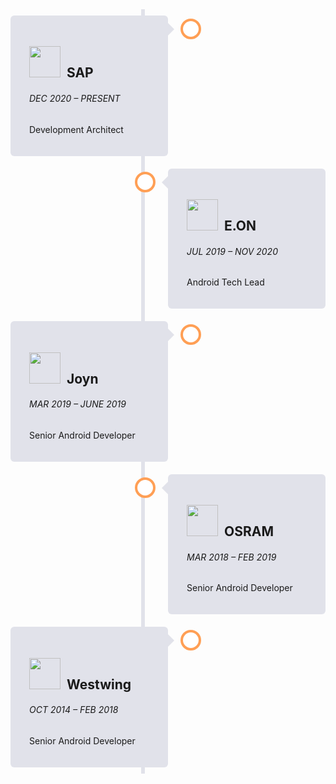 <html>
<head>
<meta name="viewport" content="width=device-width, initial-scale=1.0">

<style>

:root {
    --primary-color:rgb(225, 226, 234);
}

/* Dark Mode */
[data-md-color-scheme="slate"] {
    --primary-color:#2f3344;
}

/* The actual timeline (the vertical ruler) */
.timeline {
  position: relative;
  max-width: 1200px;

  margin: 0 auto;
}

/* The actual timeline (the vertical ruler) */
.timeline::after {
  content: '';
  position: absolute;
  width: 6px;
  background-color: var(--primary-color);
  top: 0;
  bottom: 0;
  left: 50%;
  margin-left: -3px;
}

/* Container around content */
.container {
  padding: 10px 40px;
  position: relative;
  width: 50%;
}

/* The circles on the timeline */
.container::after {
  content: '';
  position: absolute;
  width: 25px;
  height: 25px;
  right: -13px;
  background-color: white;
  border: 4px solid #FF9F55;
  top: 15px;
  border-radius: 50%;
  z-index: 1;
}

/* Place the container to the left */
.left {
  left: 0;
}

/* Place the container to the right */
.right {
  left: 50%;
}

/* Add arrows to the left container (pointing right) */
.left::before {
  content: " ";
  height: 0;
  position: absolute;
  top: 22px;
  width: 0;
  z-index: 1;
  right: 30px;
  border: medium solid var(--primary-color);
  border-width: 10px 0 10px 10px;
  border-color: transparent transparent transparent var(--primary-color);
}

/* Add arrows to the right container (pointing left) */
.right::before {
  content: " ";
  height: 0;
  position: absolute;
  top: 22px;
  width: 0;
  z-index: 1;
  left: 30px;
  border: medium solid var(--primary-color);
  border-width: 10px 10px 10px 0;
  border-color: transparent var(--primary-color) transparent transparent;
}

.image {
  width:50px;
  height:50px;
  margin-right: 10px;
}

/* Fix the circle for containers on the right side */
.right::after {
  left: -13px;
}

/* The actual content */
.content {
  padding: 20px 30px;
  background-color:var(--primary-color);
  position: relative;
  border-radius: 6px;
}

/* Media queries - Responsive timeline on screens less than 600px wide */
@media screen and (max-width: 600px) {
  /* Place the timelime to the left */
  .timeline::after {
  left: 31px;
  }
  
  /* Full-width containers */
  .container {
  width: 100%;
  padding-left: 70px;
  padding-right: 25px;
  }
  
  /* Make sure that all arrows are pointing leftwards */
  .container::before {
  left: 60px;
  border: medium solid var(--primary-color);
  border-width: 10px 10px 10px 0;
  border-color: transparent var(--primary-color) transparent transparent;
  }

  /* Make sure all circles are at the same spot */
  .left::after, .right::after {
  left: 18px;
  }
  
  /* Make all right containers behave like the left ones */
  .right {
  left: 0%;
  }
}
</style>
</head>
<body>

<div class="timeline">
  <div class="container left">
    <div class="content">
      <h2><img src="https://www.sap.com/aemedge/icons/sap-logo.svg" class="image">SAP</h2>
      <h6>DEC 2020 – PRESENT</h6>
      <p>Development Architect</p>
    </div>
  </div>
  <div class="container right">
    <div class="content">
     <h2><img src="https://www.eon.de/content/dam/eon/eon-de-zwei/svg-mein-eon/logo-eon-red.svg" class="image">E.ON</h2>
     <h6>JUL 2019 – NOV 2020</h6>
     <p>Android Tech Lead</p>
    </div>
  </div>
  <div class="container left">
    <div class="content">
     <h2><img src="https://upload.wikimedia.org/wikipedia/de/thumb/7/74/Joyn_%28Streaminganbieter%29_logo.svg/1600px-Joyn_%28Streaminganbieter%29_logo.svg.png?20191126194036"class="image">Joyn</h2>
      <h6>MAR 2019 – JUNE 2019</h6>
      <p>Senior Android Developer</p>
    </div>
  </div>
  <div class="container right">
    <div class="content">
      <h2><img src="https://look.ams-osram.com/transform/2f3e8012-68d3-4dc2-8719-14e23820a091/Logo-rgb-without-bounding-box-orange-transparent-background?" class="image"/>OSRAM</h2>
      <h6>MAR 2018 – FEB 2019</h6>
      <p>Senior Android Developer</p>
    </div>
  </div>
  <div class="container left">
    <div class="content">
      <h2><img src="https://banner2.cleanpng.com/20180710/ory/aawpokoyj.webp" class="image"/>Westwing</h2>
      <h6>OCT 2014 – FEB 2018 </h6>
      <p>Senior Android Developer</p>
    </div>
  </div>
</div>
</body>
</html>